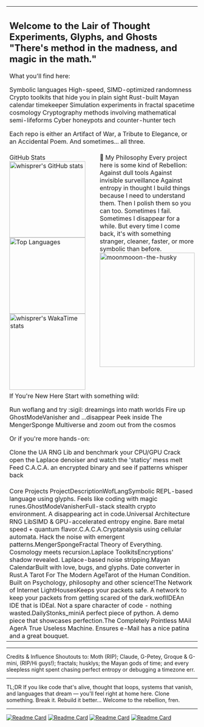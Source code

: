 <table>
<tr>
<td colspan="2">
<h2>Welcome to the Lair of Thought Experiments, Glyphs, and Ghosts
"There's method in the madness, and magic in the math."</h2>
What you'll find here:

Symbolic languages
High-speed, SIMD-optimized randomness
Crypto toolkits that hide you in plain sight
Rust-built Mayan calendar timekeeper
Simulation experiments in fractal spacetime cosmology
Cryptography methods involving mathematical semi-lifeforms
Cyber honeypots and counter-hunter tech

Each repo is either an Artifact of War, a Tribute to Elegance, or an Accidental Poem. And sometimes... all three.
</td>
</tr>
<tr>
<td width="50%" valign="top">
GitHub Stats
<a href="https://github.com/whisprer/github-readme-stats">
  <img height="200" src="https://github-readme-stats.vercel.app/api?username=whisprer&show_icons=true&theme=tokyonight&bg_color=00000000&hide_border=true" alt="whisprer's GitHub stats" />
</a>
<a href="https://github.com/whisprer/github-readme-stats">
  <img height="200" src="https://github-readme-stats.vercel.app/api/top-langs/?username=whisprer&exclude_repo=whisprer.github.io,Custom_Stock_screener,whatiswe.github,desktop-tutorial,server_stuff,Medium-Posts,rtc-Jsonifier,github-readme-stats&show_owner=true&hide=powershell,shell&theme=tokyonight&bg_color=00000000&layout=compact&hide_border=true" alt="Top Languages" />
</a>
<a href="https://github.com/whisprer/github-readme-stats">
  <img height="200" src="https://github-readme-stats.vercel.app/api/wakatime?username=whisprer&theme=tokyonight&bg_color=00000000&layout=compact&hide_border=true" alt="whisprer's WakaTime stats" />
</a>
</td>
<td width="50%" valign="top">
🐺 My Philosophy
Every project here is some kind of Rebellion:
Against dull tools
Against invisible surveillance
Against entropy in thought
I build things because I need to understand them. Then I polish them so you can too.
Sometimes I fail. Sometimes I disappear for a while. But every time I come back, it's with something stranger, cleaner, faster, or more symbolic than before.
<br>
<img src="https://i.pinimg.com/736x/b0/e8/16/b0e8162a23848c215f14d377f146f788.jpg" alt="moonmooon-the-husky" width="250" height="300">
</td>
</tr>
<tr>
<td colspan="2">
If You're New Here
Start with something wild:

Run woflang and try :sigil: dreamings into math worlds
Fire up GhostModeVanisher and ...disappear
Peek inside The MengerSponge Multiverse and zoom out from the cosmos

Or if you're more hands-on:

Clone the UA RNG Lib and benchmark your CPU/GPU
Crack open the Laplace denoiser and watch the 'staticy' mess melt
Feed C.A.C.A. an encrypted binary and see if patterns whisper back

</td>
</tr>
<tr>
<td colspan="2">
Core Projects
ProjectDescriptionWofLangSymbolic REPL-based language using glyphs. Feels like coding with magic runes.GhostModeVanisherFull-stack stealth crypto environment. A disappearing act in code.Universal Architecture RNG LibSIMD & GPU-accelerated entropy engine. Bare metal speed + quantum flavor.C.A.C.A.Cryptanalysis using cellular automata. Hack the noise with emergent patterns.MengerSpongeFractal Theory of Everything. Cosmology meets recursion.Laplace ToolkitsEncryptions' shadow revealed. Laplace-based noise stripping.Mayan CalendarBuilt with love, bugs, and glyphs. Date converter in Rust.A Tarot For The Modern AgeTarot of the Human Condition. Built on Psychology, philosophy and other science!The Network of Internet LightHousesKeeps your packets safe. A network to keep your packets from getting scared of the dark.woflIDEAn IDE that is IDEal. Not a spare character of code - nothing wasted.DailyStonks_miniA perfect piece of python. A demo piece that showcases perfection.The Completely Pointless MAil AgerA True Useless Machine. Ensures e-Mail has a nice patina and a great bouquet.
</td>
</tr>
</table>

---

Credits & Influence
Shoutouts to: Moth (RIP); Claude, G-Petey, Groque & G-mini, (RIP/Hi guys!); fractals; husklys; the Mayan gods of time; and every sleepless night spent chasing perfect entropy or debugging a timezone err.

---

TL;DR
If you like code that's alive, thought that loops, systems that vanish, and languages that dream — you'll feel right at home here.
Clone something. Break it. Rebuild it better... Welcome to the rebellion, fren.

---

[![Readme Card](https://github-readme-stats.vercel.app/api/pin/?username=whisprer&theme=tokyonight&bg_color=00000000&layout=compact&hide_border=true&repo=proc-wolf)](https://github.com/whispr/proc-wolf) [![Readme Card](https://github-readme-stats.vercel.app/api/pin/?username=whispr-dev&theme=tokyonight&bg_color=00000000&layout=compact&hide_border=true&repo=a_tarot_for_the_modern_age)](https://github.com/whispr-dev/a_tarot_for_the_modern_age) [![Readme Card](https://github-readme-stats.vercel.app/api/pin/?username=whisprer&theme=tokyonight&bg_color=00000000&layout=compact&hide_border=true&repo=benchmark)](https://github.com/whispr/benchmark) [![Readme Card](https://github-readme-stats.vercel.app/api/pin/?username=whispr-dev&theme=tokyonight&bg_color=00000000&layout=compact&hide_border=true&repo=The-Litehaus-Network)](https://github.com/whispr-dev/The-Litehaus-Network)
